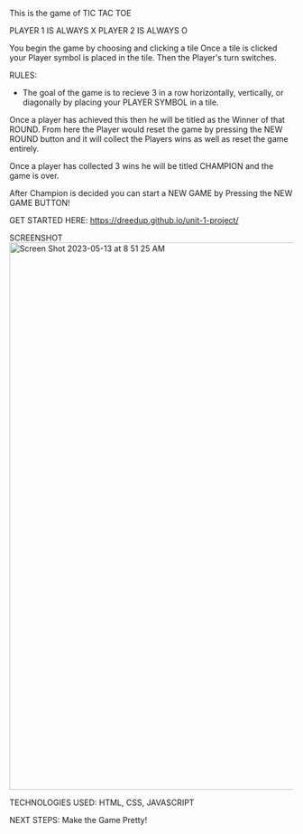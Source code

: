 This is the game of TIC TAC TOE

PLAYER 1 IS ALWAYS X
PLAYER 2 IS ALWAYS O

You begin the game by choosing and clicking a tile
Once a tile is clicked your Player symbol is placed in the tile.
Then the Player's turn switches.

RULES:

- The goal of the game is to recieve 3 in a row horizontally, vertically, or diagonally by placing your PLAYER SYMBOL in a tile.

Once a player has achieved this then he will be titled as the Winner of that ROUND.
From here the Player would reset the game by pressing the NEW ROUND button and it will collect the Players wins as well as reset the game entirely.

Once a player has collected 3 wins he will be titled CHAMPION and the game is over.

After Champion is decided you can start a NEW GAME by Pressing the NEW GAME BUTTON!

GET STARTED HERE: https://dreedup.github.io/unit-1-project/

SCREENSHOT
<img width="969" alt="Screen Shot 2023-05-13 at 8 51 25 AM" src="https://github.com/dreedup/unit-1-project/assets/127633342/4ffb96a2-e4ed-484d-8092-6acd58ef5ad4">

TECHNOLOGIES USED: 
HTML, CSS, JAVASCRIPT

NEXT STEPS: 
Make the Game Pretty! 
